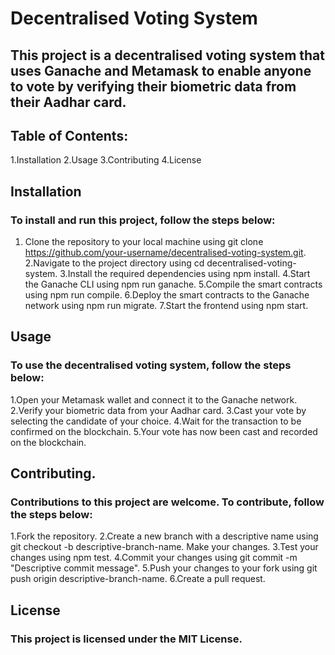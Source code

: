 # Decentralised Voting System
## This project is a decentralised voting system that uses Ganache and Metamask to enable anyone to vote by verifying their biometric data from their Aadhar card.

## Table of Contents:
1.Installation
2.Usage
3.Contributing
4.License

## Installation
### To install and run this project, follow the steps below:

1. Clone the repository to your local machine using git clone https://github.com/your-username/decentralised-voting-system.git.
2.Navigate to the project directory using cd decentralised-voting-system.
3.Install the required dependencies using npm install.
4.Start the Ganache CLI using npm run ganache.
5.Compile the smart contracts using npm run compile.
6.Deploy the smart contracts to the Ganache network using npm run migrate.
7.Start the frontend using npm start.

## Usage
### To use the decentralised voting system, follow the steps below:

1.Open your Metamask wallet and connect it to the Ganache network.
2.Verify your biometric data from your Aadhar card.
3.Cast your vote by selecting the candidate of your choice.
4.Wait for the transaction to be confirmed on the blockchain.
5.Your vote has now been cast and recorded on the blockchain.

## Contributing.
### Contributions to this project are welcome. To contribute, follow the steps below:

1.Fork the repository.
2.Create a new branch with a descriptive name using git checkout -b descriptive-branch-name.
  Make your changes.
3.Test your changes using npm test.
4.Commit your changes using git commit -m "Descriptive commit message".
5.Push your changes to your fork using git push origin descriptive-branch-name.
6.Create a pull request.

## License
### This project is licensed under the MIT License.

